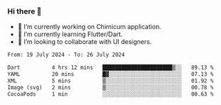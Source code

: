 ### Hi there 👋

<!--
**devcat37/devcat37** is a ✨ _special_ ✨ repository because its `README.md` (this file) appears on your GitHub profile.-->


- 🔭 I’m currently working on Chimicum application.
- 🌱 I’m currently learning Flutter/Dart.
- 👯 I’m looking to collaborate with UI designers.
<!-- - 🤔 I’m looking for help with ... -->

<!--START_SECTION:waka-->

```txt
From: 19 July 2024 - To: 26 July 2024

Dart          4 hrs 12 mins   ██████████████████████▒░░   89.13 %
YAML          20 mins         █▓░░░░░░░░░░░░░░░░░░░░░░░   07.13 %
XML           5 mins          ▒░░░░░░░░░░░░░░░░░░░░░░░░   01.92 %
Image (svg)   2 mins          ▒░░░░░░░░░░░░░░░░░░░░░░░░   00.78 %
CocoaPods     1 min           ░░░░░░░░░░░░░░░░░░░░░░░░░   00.63 %
```

<!--END_SECTION:waka-->
